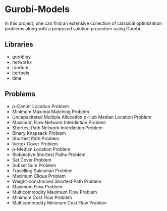 # Gurobi-Models
In this project, one can find an extensive collection of classical optimization problems along with a proposed solution procedure using Gurobi.

## Libraries
- gurobipy
- networkx
- random
- itertools
- time

## Problems
- p-Center Location Problem
- Minimum Maximal Matching Problem
- Uncapacitated Multiple Allocation p-Hub Median Location Problem
- Maximum Flow Network Interdiction Problem
- Shortest Path Network Interdiction Problem
- Binary Knapsack Problem
- Shortest Path Problem
- Vertex Cover Problem
- p-Median Location Problem
- Biobjective Shortest Paths Problem
- Set Cover Problem
- Subset Sum Problem
- Travelling Salesman Problem
- Maximum Clique Problem
- Weight-constrained Shortest Path Problem
- Maximum Flow Problem
- Multicommodity Maximum Flow Problem
- Minimum Cost Flow Problem
- Multicommodity Minimum Cost Flow Problem

